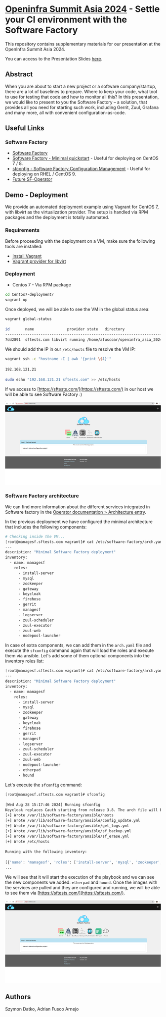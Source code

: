 # [Openinfra Summit Asia 2024](https://2024.openinfraasia.org/) - Settle your CI environment with the Software Factory

This repository contains supplementary materials for our presentation at the OpenInfra Summit Asia 2024.

You can access to the Presentation Slides [here](./sf-openinfra-asia-2024-presentation-slides.pdf).

## Abstract

When you are about to start a new project or a software company/startup, there are a lot of baselines to prepare. Where to keep your code, what tool to use for testing that code and how to monitor all this? In this presentation, we would like to present to you the Software Factory – a solution, that provides all you need for starting such work, including Gerrit, Zuul, Grafana and many more, all with convenient configuration-as-code.

## Useful Links

### Software Factory

- [Software Factory](https://softwarefactory-project.io/docs/)
- [Software Factory - Minimal quickstart](https://docs.softwarefactory-project.io/sf-config-3.8/operator/quickstart.html) - Useful for deploying on CentOS 7 / 8.
- [sfconfig - Software Factory Configuration Management](https://github.com/softwarefactory-project/sf-config/) - Useful for deploying on RHEL / CentOS 9.
- [Future SF-Operator](https://github.com/softwarefactory-project/sf-operator)

## Demo - Deployment

We provide an automated deployment example using Vagrant for CentOS 7, with libvirt as the virtualization provider. The setup is handled via RPM packages and the deployment is totally automated.

### Requirements

Before proceeding with the deployment on a VM, make sure the following tools are installed:

- [Install Vagrant](https://developer.hashicorp.com/vagrant/docs/installation)
- [Vagrant provider for libvirt](https://github.com/vagrant-libvirt/vagrant-libvirt)

### Deployment

- Centos 7 - Via RPM package

```bash
cd Centos7-deployment/
vagrant up
```

Once deployed, we will be able to see the VM in the global status area:

```bash
vagrant global-status 

id       name               provider state   directory                               
-------------------------------------------------------------------------------------
7dd2891  sftests.com libvirt running /home/afuscoar/openinfra_asia_2024/Centos9-deployment/ 
```

We should add the IP in our `/etc/hosts` file to resolve the VM IP:

```bash
vagrant ssh -c "hostname -I | awk '{print \$1}'"

192.168.121.21

sudo echo "192.168.121.21 sftests.com" >> /etc/hosts
```

If we access to [https://sftests.com/](https://sftests.com/) in our host we will be able to see Software Factory :)

![Software Factory Minimal Architecture](./img/sf_minimal_arch_deployed.png)


### Software Factory architecture

We can find more information about the different services integrated in Software factory in the [Operator documentation > Architecture entry](https://softwarefactory-project.io/docs/operator/architecture.html#configuration).

In the previous deployment we have configured the minimal architecture that includes the following components:

```bash
# Checking inside the VM...
[root@managesf.sftests.com vagrant]# cat /etc/software-factory/arch.yaml 
---
description: "Minimal Software Factory deployment"
inventory:
  - name: managesf
    roles:
      - install-server
      - mysql
      - zookeeper
      - gateway
      - keycloak
      - firehose
      - gerrit
      - managesf
      - logserver
      - zuul-scheduler
      - zuul-executor
      - zuul-web
      - nodepool-launcher
```

In case of extra components, we can add them in the `arch.yaml` file and execute the `sfconfig` command again that will load the roles and execute them via ansible. Let's add some of them optional components into the inventory roles list:

```bash
[root@managesf.sftests.com vagrant]# cat /etc/software-factory/arch.yaml 
---
description: "Minimal Software Factory deployment"
inventory:
  - name: managesf
    roles:
      - install-server
      - mysql
      - zookeeper
      - gateway
      - keycloak
      - firehose
      - gerrit
      - managesf
      - logserver
      - zuul-scheduler
      - zuul-executor
      - zuul-web
      - nodepool-launcher
      - etherpad
      - hound
```

Let's execute the `sfconfig` command:

```bash
[root@managesf.sftests.com vagrant]# sfconfig 

[Wed Aug 28 15:17:46 2024] Running sfconfig
Keycloak replaces Cauth starting from release 3.8. The arch file will be modified accordingly.
[+] Wrote /var/lib/software-factory/ansible/hosts
[+] Wrote /var/lib/software-factory/ansible/config_update.yml
[+] Wrote /var/lib/software-factory/ansible/get_logs.yml
[+] Wrote /var/lib/software-factory/ansible/sf_backup.yml
[+] Wrote /var/lib/software-factory/ansible/sf_erase.yml
[+] Wrote /etc/hosts

Running with the following inventory:

[{'name': 'managesf', 'roles': ['install-server', 'mysql', 'zookeeper', 'gateway', 'keycloak', 'firehose', 'gerrit', 'managesf', 'logserver', 'zuul-scheduler', 'zuul-executor', 'zuul-web', 'nodepool-launcher', 'etherpad', 'hound'], 'hostname': 'managesf.sftests.com', 'ip': '192.168.121.21', 'public_url': 'https://sftests.com'}]
...
```

We will see that it will start the execution of the playbook and we can see the new components we added: `etherpad` and `hound`. Once the images with the services are pulled and they are configured and running, we will be able to see them via [https://sftests.com/](https://sftests.com/).


![Software Factory Extra Components Enabled](./img/sf_extra_components_deployed.png)


## Authors

Szymon Datko, Adrian Fusco Arnejo
